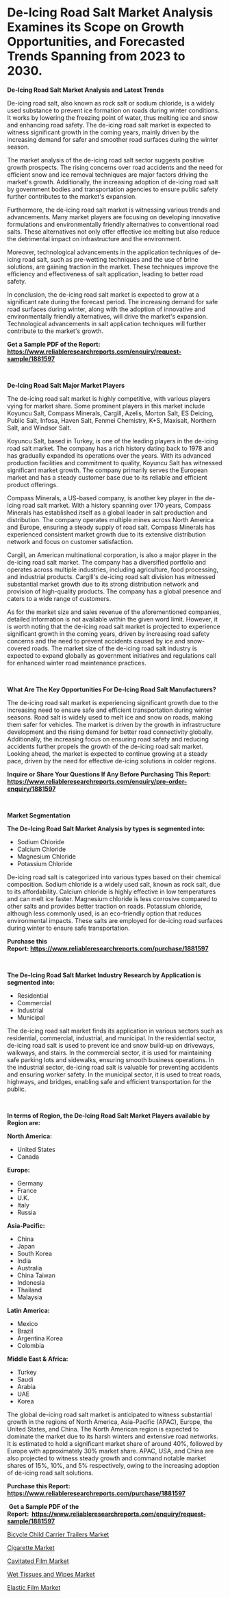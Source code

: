 <p><h1>De-Icing Road Salt Market Analysis Examines its Scope on Growth Opportunities, and Forecasted Trends Spanning from 2023 to 2030.</h1></p><p><strong>De-Icing Road Salt Market Analysis and Latest Trends</strong></p>
<p><p>De-icing road salt, also known as rock salt or sodium chloride, is a widely used substance to prevent ice formation on roads during winter conditions. It works by lowering the freezing point of water, thus melting ice and snow and enhancing road safety. The de-icing road salt market is expected to witness significant growth in the coming years, mainly driven by the increasing demand for safer and smoother road surfaces during the winter season.</p><p>The market analysis of the de-icing road salt sector suggests positive growth prospects. The rising concerns over road accidents and the need for efficient snow and ice removal techniques are major factors driving the market's growth. Additionally, the increasing adoption of de-icing road salt by government bodies and transportation agencies to ensure public safety further contributes to the market's expansion.</p><p>Furthermore, the de-icing road salt market is witnessing various trends and advancements. Many market players are focusing on developing innovative formulations and environmentally friendly alternatives to conventional road salts. These alternatives not only offer effective ice melting but also reduce the detrimental impact on infrastructure and the environment.</p><p>Moreover, technological advancements in the application techniques of de-icing road salt, such as pre-wetting techniques and the use of brine solutions, are gaining traction in the market. These techniques improve the efficiency and effectiveness of salt application, leading to better road safety.</p><p>In conclusion, the de-icing road salt market is expected to grow at a significant rate during the forecast period. The increasing demand for safe road surfaces during winter, along with the adoption of innovative and environmentally friendly alternatives, will drive the market's expansion. Technological advancements in salt application techniques will further contribute to the market's growth.</p></p>
<p><strong>Get a Sample PDF of the Report:&nbsp; <a href="https://www.reliableresearchreports.com/enquiry/request-sample/1881597">https://www.reliableresearchreports.com/enquiry/request-sample/1881597</a></strong></p>
<p>&nbsp;</p>
<p><strong>De-Icing Road Salt Major Market Players</strong></p>
<p><p>The de-icing road salt market is highly competitive, with various players vying for market share. Some prominent players in this market include Koyuncu Salt, Compass Minerals, Cargill, Azelis, Morton Salt, ES Deicing, Public Salt, Infosa, Haven Salt, Fenmei Chemistry, K+S, Maxisalt, Northern Salt, and Windsor Salt.</p><p>Koyuncu Salt, based in Turkey, is one of the leading players in the de-icing road salt market. The company has a rich history dating back to 1978 and has gradually expanded its operations over the years. With its advanced production facilities and commitment to quality, Koyuncu Salt has witnessed significant market growth. The company primarily serves the European market and has a steady customer base due to its reliable and efficient product offerings.</p><p>Compass Minerals, a US-based company, is another key player in the de-icing road salt market. With a history spanning over 170 years, Compass Minerals has established itself as a global leader in salt production and distribution. The company operates multiple mines across North America and Europe, ensuring a steady supply of road salt. Compass Minerals has experienced consistent market growth due to its extensive distribution network and focus on customer satisfaction.</p><p>Cargill, an American multinational corporation, is also a major player in the de-icing road salt market. The company has a diversified portfolio and operates across multiple industries, including agriculture, food processing, and industrial products. Cargill's de-icing road salt division has witnessed substantial market growth due to its strong distribution network and provision of high-quality products. The company has a global presence and caters to a wide range of customers.</p><p>As for the market size and sales revenue of the aforementioned companies, detailed information is not available within the given word limit. However, it is worth noting that the de-icing road salt market is projected to experience significant growth in the coming years, driven by increasing road safety concerns and the need to prevent accidents caused by ice and snow-covered roads. The market size of the de-icing road salt industry is expected to expand globally as government initiatives and regulations call for enhanced winter road maintenance practices.</p></p>
<p>&nbsp;</p>
<p><strong>What Are The Key Opportunities For De-Icing Road Salt Manufacturers?</strong></p>
<p><p>The de-icing road salt market is experiencing significant growth due to the increasing need to ensure safe and efficient transportation during winter seasons. Road salt is widely used to melt ice and snow on roads, making them safer for vehicles. The market is driven by the growth in infrastructure development and the rising demand for better road connectivity globally. Additionally, the increasing focus on ensuring road safety and reducing accidents further propels the growth of the de-icing road salt market. Looking ahead, the market is expected to continue growing at a steady pace, driven by the need for effective de-icing solutions in colder regions.</p></p>
<p><strong>Inquire or Share Your Questions If Any Before Purchasing This Report: <a href="https://www.reliableresearchreports.com/enquiry/pre-order-enquiry/1881597">https://www.reliableresearchreports.com/enquiry/pre-order-enquiry/1881597</a></strong></p>
<p>&nbsp;</p>
<p><strong>Market Segmentation</strong></p>
<p><strong>The De-Icing Road Salt Market Analysis by types is segmented into:</strong></p>
<p><ul><li>Sodium Chloride</li><li>Calcium Chloride</li><li>Magnesium Chloride</li><li>Potassium Chloride</li></ul></p>
<p><p>De-icing road salt is categorized into various types based on their chemical composition. Sodium chloride is a widely used salt, known as rock salt, due to its affordability. Calcium chloride is highly effective in low temperatures and can melt ice faster. Magnesium chloride is less corrosive compared to other salts and provides better traction on roads. Potassium chloride, although less commonly used, is an eco-friendly option that reduces environmental impacts. These salts are employed for de-icing road surfaces during winter to ensure safe transportation.</p></p>
<p><strong>Purchase this Report:&nbsp;<a href="https://www.reliableresearchreports.com/purchase/1881597">https://www.reliableresearchreports.com/purchase/1881597</a></strong></p>
<p>&nbsp;</p>
<p><strong>The De-Icing Road Salt Market Industry Research by Application is segmented into:</strong></p>
<p><ul><li>Residential</li><li>Commercial</li><li>Industrial</li><li>Municipal</li></ul></p>
<p><p>The de-icing road salt market finds its application in various sectors such as residential, commercial, industrial, and municipal. In the residential sector, de-icing road salt is used to prevent ice and snow build-up on driveways, walkways, and stairs. In the commercial sector, it is used for maintaining safe parking lots and sidewalks, ensuring smooth business operations. In the industrial sector, de-icing road salt is valuable for preventing accidents and ensuring worker safety. In the municipal sector, it is used to treat roads, highways, and bridges, enabling safe and efficient transportation for the public.</p></p>
<p>&nbsp;</p>
<p><strong>In terms of Region, the De-Icing Road Salt Market Players available by Region are:</strong></p>
<p>
    <p> <strong> North America: </strong>
        <ul>
            <li>United States</li>
            <li>Canada</li>
        </ul>
        </p> 
    <p> <strong> Europe: </strong>
        <ul>
            <li>Germany</li>
            <li>France</li>
            <li>U.K.</li>
            <li>Italy</li>
            <li>Russia</li>
        </ul>
        </p> 
    <p> <strong> Asia-Pacific: </strong>
        <ul>
            <li>China</li>
            <li>Japan</li>
            <li>South Korea</li>
            <li>India</li>
            <li>Australia</li>
            <li>China Taiwan</li>
            <li>Indonesia</li>
            <li>Thailand</li>
            <li>Malaysia</li>
        </ul>
        </p> 
    <p> <strong> Latin America: </strong>
        <ul>
            <li>Mexico</li>
            <li>Brazil</li>
            <li>Argentina Korea</li>
            <li>Colombia</li>
        </ul>
        </p> 
    <p> <strong> Middle East & Africa: </strong>
        <ul>
            <li>Turkey</li>
            <li>Saudi</li>
            <li>Arabia</li>
            <li>UAE</li>
            <li>Korea</li>
        </ul>
    </p>
    </p>
<p><p>The global de-icing road salt market is anticipated to witness substantial growth in the regions of North America, Asia-Pacific (APAC), Europe, the United States, and China. The North American region is expected to dominate the market due to its harsh winters and extensive road networks. It is estimated to hold a significant market share of around 40%, followed by Europe with approximately 30% market share. APAC, USA, and China are also projected to witness steady growth and command notable market shares of 15%, 10%, and 5% respectively, owing to the increasing adoption of de-icing road salt solutions.</p></p>
<p><strong>Purchase this Report: <a href="https://www.reliableresearchreports.com/purchase/1881597">https://www.reliableresearchreports.com/purchase/1881597</a></strong></p>
<p>&nbsp;<strong>Get a Sample PDF of the Report:&nbsp;&nbsp;<a href="https://www.reliableresearchreports.com/enquiry/request-sample/1881597">https://www.reliableresearchreports.com/enquiry/request-sample/1881597</a></strong></p>
<p><strong></strong></p>
<p><p><a href="https://medium.com/@slanecode210/bicycle-child-carrier-trailers-market-the-key-to-successful-business-strategy-forecast-till-2030-857c2d124101">Bicycle Child Carrier Trailers Market</a></p><p><a href="https://medium.com/@horlandkidd/decoding-cigarette-market-metrics-market-share-trends-and-growth-patterns-b806629fb22b">Cigarette Market</a></p><p><a href="https://github.com/abdelrhmankishk22/Market-Research-Report-List-1/blob/main/cavitated-film-market.md">Cavitated Film Market</a></p><p><a href="https://medium.com/@dowodis7877/wet-tissues-and-wipes-market-size-market-outlook-and-market-forecast-2023-to-2030-e904db9ae994">Wet Tissues and Wipes Market</a></p><p><a href="https://github.com/mahnoor2003/Market-Research-Report-List-1/blob/main/elastic-film-market.md">Elastic Film Market</a></p></p>
